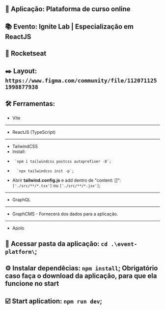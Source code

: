 ## 📲 Aplicação: **Plataforma de curso online**
## 📚 Evento: Ignite Lab | Especialização em ReactJS
## 🚀 Rocketseat
## ✒️ Layout: `https://www.figma.com/community/file/1120711251998877938`

## 🛠 Ferramentas: 
- Vite
----------
- ReactJS (TypeScript)
----------
- TailwindCSS
-  Install: 
-      `npm i tailwindcss postcss autoprefixer -D`; 
-       `npx tailwindcss init -p`;
-  Abrir **tailwind.config.js** e add dentro de "content: []": `['./src/**/*.tsx']` ou `['./src/**/*.jsx']`;
----------
- GraphQL
----------
- GraphCMS - Fornecerá dos dados para a aplicação.
----------
- Apolo
 
 ## 📲 Acessar pasta da aplicação: `cd .\event-platform\`;
 ## ⚙️ Instalar dependêcias: `npm install`; **Obrigatório caso faça o download da aplicação, para que ela funcione no start**
 ## ☑️ Start aplication: `npm run dev`;
